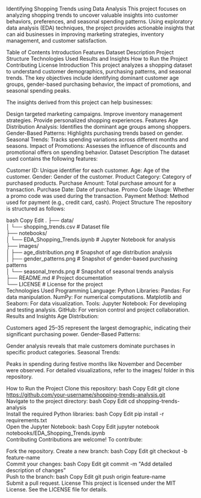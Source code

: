 Identifying Shopping Trends using Data Analysis
This project focuses on analyzing shopping trends to uncover valuable insights into customer behaviors, preferences, and seasonal spending patterns. Using exploratory data analysis (EDA) techniques, the project provides actionable insights that can aid businesses in improving marketing strategies, inventory management, and customer satisfaction.

Table of Contents
Introduction
Features
Dataset Description
Project Structure
Technologies Used
Results and Insights
How to Run the Project
Contributing
License
Introduction
This project analyzes a shopping dataset to understand customer demographics, purchasing patterns, and seasonal trends. The key objectives include identifying dominant customer age groups, gender-based purchasing behavior, the impact of promotions, and seasonal spending peaks.

The insights derived from this project can help businesses:

Design targeted marketing campaigns.
Improve inventory management strategies.
Provide personalized shopping experiences.
Features
Age Distribution Analysis: Identifies the dominant age groups among shoppers.
Gender-Based Patterns: Highlights purchasing trends based on gender.
Seasonal Trends: Tracks spending variations across different months and seasons.
Impact of Promotions: Assesses the influence of discounts and promotional offers on spending behavior.
Dataset Description
The dataset used contains the following features:

Customer ID: Unique identifier for each customer.
Age: Age of the customer.
Gender: Gender of the customer.
Product Category: Category of purchased products.
Purchase Amount: Total purchase amount for a transaction.
Purchase Date: Date of purchase.
Promo Code Usage: Whether a promo code was used during the transaction.
Payment Method: Method used for payment (e.g., credit card, cash).
Project Structure
The repository is structured as follows:

bash
Copy
Edit
.
├── data/  
│   └── shopping_trends.csv       # Dataset file  
├── notebooks/  
│   └── EDA_Shopping_Trends.ipynb # Jupyter Notebook for analysis  
├── images/  
│   ├── age_distribution.png      # Snapshot of age distribution analysis  
│   ├── gender_patterns.png       # Snapshot of gender-based purchasing patterns  
│   └── seasonal_trends.png       # Snapshot of seasonal trends analysis  
├── README.md                     # Project documentation  
└── LICENSE                       # License for the project  
Technologies Used
Programming Language: Python
Libraries:
Pandas: For data manipulation.
NumPy: For numerical computations.
Matplotlib and Seaborn: For data visualization.
Tools:
Jupyter Notebook: For developing and testing analysis.
GitHub: For version control and project collaboration.
Results and Insights
Age Distribution:

Customers aged 25–35 represent the largest demographic, indicating their significant purchasing power.
Gender-Based Patterns:

Gender analysis reveals that male customers dominate purchases in specific product categories.
Seasonal Trends:

Peaks in spending during festive months like November and December were observed.
For detailed visualizations, refer to the images/ folder in this repository.

How to Run the Project
Clone this repository:
bash
Copy
Edit
git clone https://github.com/your-username/shopping-trends-analysis.git  
Navigate to the project directory:
bash
Copy
Edit
cd shopping-trends-analysis  
Install the required Python libraries:
bash
Copy
Edit
pip install -r requirements.txt  
Open the Jupyter Notebook:
bash
Copy
Edit
jupyter notebook notebooks/EDA_Shopping_Trends.ipynb  
Contributing
Contributions are welcome! To contribute:

Fork the repository.
Create a new branch:
bash
Copy
Edit
git checkout -b feature-name  
Commit your changes:
bash
Copy
Edit
git commit -m "Add detailed description of changes"  
Push to the branch:
bash
Copy
Edit
git push origin feature-name  
Submit a pull request.
License
This project is licensed under the MIT License. See the LICENSE file for details.
